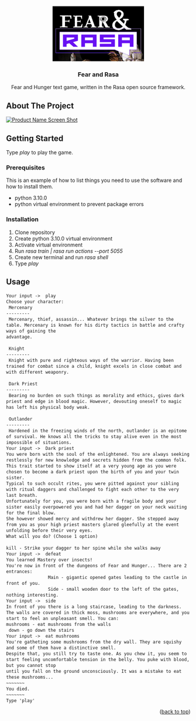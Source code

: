 <!-- Improved compatibility of back to top link: See: https://github.com/othneildrew/Best-README-Template/pull/73 -->
<a name="readme-top"></a>
<!--
*** Fear and Hunger text game, written in the Rasa open source framework.
-->



<!-- PROJECT LOGO -->
<br />
<div align="center">
  <a href="https://github.com/1ADIS1/repository/fear-and-rasa/master/FearAndRasa.png">
    <img src="FearAndRasa.png" alt="Logo" width="250" height="150">
  </a>

  <h3 align="center">Fear and Rasa</h3>

  <p align="center">
    Fear and Hunger text game, written in the Rasa open source framework.
  </p>
</div>




<!-- ABOUT THE PROJECT -->
## About The Project

[![Product Name Screen Shot][product-screenshot]](https://example.com)


<!-- GETTING STARTED -->
## Getting Started

Type *play* to play the game.

### Prerequisites

This is an example of how to list things you need to use the software and how to install them.
* python 3.10.0
* python virtual environment to prevent package errors

### Installation

1. Clone repository
2. Create python 3.10.0 virtual environment
3. Activate virtual environment
4. Run *rasa train | rasa run actions --port 5055*
5. Create new terminal and run *rasa shell*
6. Type *play*


<!-- USAGE EXAMPLES -->
## Usage

```
Your input ->  play                                                                                                                                       
Choose your character: 
 Mercenary 
---------
 Mercenary, thief, assassin... Whatever brings the silver to the table. Mercenary is known for his dirty tactics in battle and crafty ways of gaining the 
advantage.

 Knight
---------
 Knight with pure and righteous ways of the warrior. Having been trained for combat since a child, knight excels in close combat and with different weaponry.

 Dark Priest
---------
 Bearing no burden on such things as morality and ethics, gives dark priest and edge in blood magic. However, devouting oneself to magic has left his physical body weak.

 Outlander
---------
 Hardened in the freezing winds of the north, outlander is an epitome of survival. He knows all the tricks to stay alive even in the most impossible of situations.
Your input ->  Dark priest
You were born with the soul of the enlightened. You are always seeking restlessly for new knowledge and secrets hidden from the common folk.
This trait started to show itself at a very young age as you were chosen to become a dark priest upon the birth of you and your twin sister.
Typical to such occult rites, you were pitted against your sibling with ritual daggers and challenged to fight each other to the very last breath.
Unfortunately for you, you were born with a fragile body and your sister easily overpowered you and had her dagger on your neck waiting for the final blow.
She however showed mercy and withdrew her dagger. She stepped away from you as your high priest masters glared gleefully at the event unfolding before their very eyes.
What will you do? (Choose 1 option)

kill - Strike your dagger to her spine while she walks away
Your input ->  defeat
You learned Mastery over insects!
You're now in front of the dungeons of Fear and Hunger... There are 2 entrances:
                Main - gigantic opened gates leading to the castle in front of you.
                Side - small wooden door to the left of the gates, nothing interesting.
Your input ->  side
In front of you there is a long staircase, leading to the darkness.
The walls are covered in thick moss, mushrooms are everywhere, and you start to feel an unpleasant smell. You can:
mushrooms - eat mushrooms from the walls
 down - go down the stairs
Your input ->  eat mushrooms
You're gatheting some mushrooms from the dry wall. They are squishy and some of them have a distinctive smell.
Despite that, you still try to taste one. As you chew it, you seem to start feeling uncomfortable tension in the belly. You puke with blood, but you cannot stop
until you fall on the ground unconsciously. It was a mistake to eat these mushrooms...
~~~~~~~
You died.
~~~~~~~
Type 'play'
```

<p align="right">(<a href="#readme-top">back to top</a>)</p>



<!-- MARKDOWN LINKS & IMAGES -->
<!-- https://www.markdownguide.org/basic-syntax/#reference-style-links -->
[contributors-shield]: https://img.shields.io/github/contributors/othneildrew/Best-README-Template.svg?style=for-the-badge
[contributors-url]: https://github.com/othneildrew/Best-README-Template/graphs/contributors
[forks-shield]: https://img.shields.io/github/forks/othneildrew/Best-README-Template.svg?style=for-the-badge
[forks-url]: https://github.com/othneildrew/Best-README-Template/network/members
[stars-shield]: https://img.shields.io/github/stars/othneildrew/Best-README-Template.svg?style=for-the-badge
[stars-url]: https://github.com/othneildrew/Best-README-Template/stargazers
[issues-shield]: https://img.shields.io/github/issues/othneildrew/Best-README-Template.svg?style=for-the-badge
[issues-url]: https://github.com/othneildrew/Best-README-Template/issues
[license-shield]: https://img.shields.io/github/license/othneildrew/Best-README-Template.svg?style=for-the-badge
[license-url]: https://github.com/othneildrew/Best-README-Template/blob/master/LICENSE.txt
[linkedin-shield]: https://img.shields.io/badge/-LinkedIn-black.svg?style=for-the-badge&logo=linkedin&colorB=555
[linkedin-url]: https://linkedin.com/in/othneildrew
[product-screenshot]: images/screenshot.png
[Next.js]: https://img.shields.io/badge/next.js-000000?style=for-the-badge&logo=nextdotjs&logoColor=white
[Next-url]: https://nextjs.org/
[React.js]: https://img.shields.io/badge/React-20232A?style=for-the-badge&logo=react&logoColor=61DAFB
[React-url]: https://reactjs.org/
[Vue.js]: https://img.shields.io/badge/Vue.js-35495E?style=for-the-badge&logo=vuedotjs&logoColor=4FC08D
[Vue-url]: https://vuejs.org/
[Angular.io]: https://img.shields.io/badge/Angular-DD0031?style=for-the-badge&logo=angular&logoColor=white
[Angular-url]: https://angular.io/
[Svelte.dev]: https://img.shields.io/badge/Svelte-4A4A55?style=for-the-badge&logo=svelte&logoColor=FF3E00
[Svelte-url]: https://svelte.dev/
[Laravel.com]: https://img.shields.io/badge/Laravel-FF2D20?style=for-the-badge&logo=laravel&logoColor=white
[Laravel-url]: https://laravel.com
[Bootstrap.com]: https://img.shields.io/badge/Bootstrap-563D7C?style=for-the-badge&logo=bootstrap&logoColor=white
[Bootstrap-url]: https://getbootstrap.com
[JQuery.com]: https://img.shields.io/badge/jQuery-0769AD?style=for-the-badge&logo=jquery&logoColor=white
[JQuery-url]: https://jquery.com 